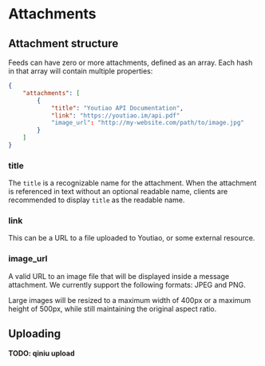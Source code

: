 # Attachments

## Attachment structure

Feeds can have zero or more attachments, defined as an array. Each hash in that array will contain multiple properties:

```json
{
    "attachments": [
        {
            "title": "Youtiao API Documentation",
            "link": "https://youtiao.im/api.pdf"
            "image_url": "http://my-website.com/path/to/image.jpg"
        }
    ]
}
```

### title

The `title` is a recognizable name for the attachment. When the attachment is referenced in text without an optional readable name, clients are recommended to display `title` as the readable name.

### link

This can be a URL to a file uploaded to Youtiao, or some external resource.

### image_url

A valid URL to an image file that will be displayed inside a message attachment. We currently support the following formats: JPEG and PNG.

Large images will be resized to a maximum width of 400px or a maximum height of 500px, while still maintaining the original aspect ratio.

## Uploading

**TODO: qiniu upload**
